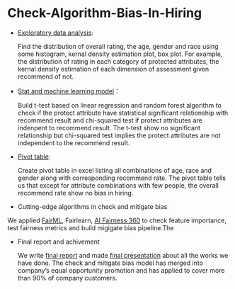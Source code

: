 # Check-Algorithm-Bias-In-Hiring

- [Exploratory data analysis]():

	Find the distribution of overall rating, the age, gender and race using some histogram, kernal density estimation plot, box plot.
	For example, the distribution of rating in each category of protected attributes, the kernal density estimation of each dimension of assessment given recommend of not.

- [Stat and machine learning model](https://github.com/DwayneLi/Check_Algorithm_Bias_In_Hiring/blob/master/scripts/stat_model_v1_0_.ipynb)：

	Build t-test based on linear regression and random forest algorithm to check if the protect attribute have statistical significant relationship with recommend result and chi-squared test if protect attributes are indenpent to recommend result. The t-test show no significant relationship but chi-squared test implies the protect attributes are not independent to the recommend result.

- [Pivot table](https://github.com/DwayneLi/Check_Algorithm_Bias_In_Hiring/blob/master/scripts/attributes_and_recommend_rate.xlsx):

	Create pivot table in excel listing all combinations of age, race and gender along with corresponding recommend rate. The pivot table tells us that except for attribute combinations with few people, the overall recommend rate show no bias in hiring.

- Cutting-edge algorithms in check and mitigate bias

We applied [FairML](https://github.com/DwayneLi/Check_Algorithm_Bias_In_Hiring/blob/master/scripts/FairMachineLearning.ipynb), Fairlearn, [AI Fairness 360](https://github.com/DwayneLi/Check_Algorithm_Bias_In_Hiring/blob/master/scripts/bias%20mitigation%20v1.1%20base%20model%20v1.0%20.ipynb) to check feature importance, test fairness metrics and build migigate bias pipeline.The 

- Final report and achivement

  We write [final report](https://github.com/DwayneLi/Check_Algorithm_Bias_In_Hiring/blob/master/Final_Report.pdf) and made [final presentation](https://github.com/DwayneLi/Check_Algorithm_Bias_In_Hiring/blob/master/Final_Presentation.pptx) about all the works we have done. The check and mitigate bias model has merged into company’s equal opportunity promotion and has applied to cover more than 90% of company customers.
